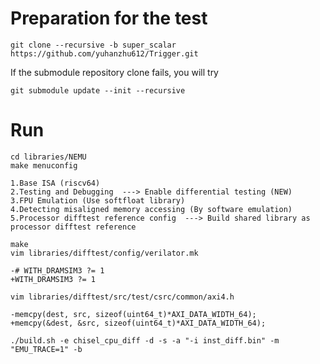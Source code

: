 # Preparation for the test

```shell
git clone --recursive -b super_scalar https://github.com/yuhanzhu612/Trigger.git  

```

If the submodule repository clone fails, you will try

```shell
git submodule update --init --recursive

```

# Run

```shell
cd libraries/NEMU
make menuconfig

1.Base ISA (riscv64)
2.Testing and Debugging  ---> Enable differential testing (NEW)
3.FPU Emulation (Use softfloat library)
4.Detecting misaligned memory accessing (By software emulation)
5.Processor difftest reference config  ---> Build shared library as processor difftest reference
```

```shell
make
vim libraries/difftest/config/verilator.mk 

-# WITH_DRAMSIM3 ?= 1
+WITH_DRAMSIM3 ?= 1
```

```shell
vim libraries/difftest/src/test/csrc/common/axi4.h

-memcpy(dest, src, sizeof(uint64_t)*AXI_DATA_WIDTH_64);
+memcpy(&dest, &src, sizeof(uint64_t)*AXI_DATA_WIDTH_64);
```

```shell
./build.sh -e chisel_cpu_diff -d -s -a "-i inst_diff.bin" -m "EMU_TRACE=1" -b
```
